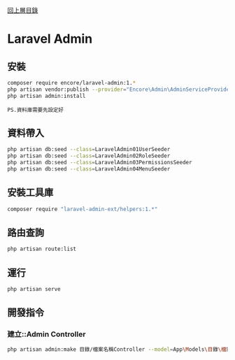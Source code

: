 [回上層目錄](../README.md)

# Laravel Admin

## 安裝
```bash
composer require encore/laravel-admin:1.*
php artisan vendor:publish --provider="Encore\Admin\AdminServiceProvider"
php artisan admin:install
```
`PS.資料庫需要先設定好`

## 資料帶入
```bash
php artisan db:seed --class=LaravelAdmin01UserSeeder
php artisan db:seed --class=LaravelAdmin02RoleSeeder
php artisan db:seed --class=LaravelAdmin03PermissionsSeeder
php artisan db:seed --class=LaravelAdmin04MenuSeeder
```

## 安裝工具庫
```bash
composer require "laravel-admin-ext/helpers:1.*"
```

## 路由查詢
```bash
php artisan route:list
```

## 運行
```bash
php artisan serve
```

## 開發指令
### 建立::Admin Controller
```bash
php artisan admin:make 目錄/檔案名稱Controller --model=App\Models\目錄\檔案名稱
```
